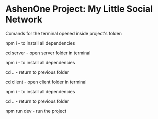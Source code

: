 # AshenOne Project: My Little Social Network

Comands for the terminal opened inside project's folder:

npm i - to install all dependencies

cd server - open server folder in terminal

npm i - to install all dependencies

cd .. - return to previous folder

cd client - open client folder in terminal

npm i - to install all dependencies

cd .. - return to previous folder

npm run dev - run the project
